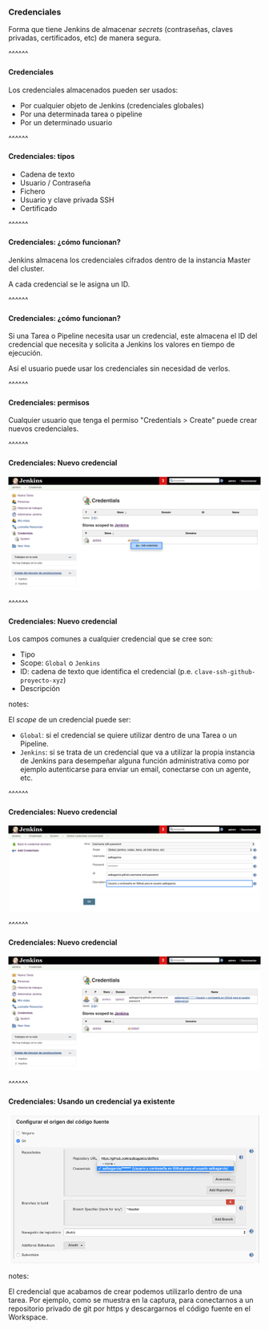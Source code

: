 ### Credenciales

Forma que tiene Jenkins de almacenar _secrets_ (contraseñas, claves privadas, certificados, etc)
de manera segura.

^^^^^^

#### Credenciales

Los credenciales almacenados pueden ser usados:
* Por cualquier objeto de Jenkins (credenciales globales)
* Por una determinada tarea o pipeline
* Por un determinado usuario

^^^^^^

#### Credenciales: tipos

* Cadena de texto
* Usuario / Contraseña
* Fichero
* Usuario y clave privada SSH
* Certificado

^^^^^^

#### Credenciales: ¿cómo funcionan?

Jenkins almacena los credenciales cifrados dentro de la instancia Master del cluster. 

A cada credencial se le asigna un ID.

^^^^^^

#### Credenciales: ¿cómo funcionan?

Si una Tarea o Pipeline necesita usar un credencial, este almacena el ID del credencial que necesita 
y solicita a Jenkins los valores en tiempo de ejecución.

Así el usuario puede usar los credenciales sin necesidad de verlos.

^^^^^^

#### Credenciales: permisos

Cualquier usuario que tenga el permiso "Credentials > Create" puede crear nuevos credenciales.

^^^^^^

#### Credenciales: Nuevo credencial

![Create Credentials](/slides/images/credentials_create_1.png)<!-- .element: class="plain" -->

^^^^^^

#### Credenciales: Nuevo credencial

Los campos comunes a cualquier credencial que se cree son:

* Tipo
* Scope: `Global` o `Jenkins`
* ID: cadena de texto que identifica el credencial (p.e. `clave-ssh-github-proyecto-xyz`)
* Descripción

notes:

El _scope_ de un credencial puede ser:

* `Global`: si el credencial se quiere utilizar dentro de una Tarea o un Pipeline.
* `Jenkins`: si se trata de un credencial que va a utilizar la propia instancia de Jenkins 
  para desempeñar alguna función administrativa como por ejemplo autenticarse para enviar un email, 
  conectarse con un agente, etc.


^^^^^^

#### Credenciales: Nuevo credencial


![Create Credentials](/slides/images/credentials_create_2.png)<!-- .element: class="plain" -->

^^^^^^

#### Credenciales: Nuevo credencial


![Create Credentials](/slides/images/credentials_create_3.png)<!-- .element: class="plain" -->


^^^^^^

#### Credenciales: Usando un credencial ya existente

![Create Credentials](/slides/images/credentials_create_4.png)<!-- .element: class="plain" -->

  
notes:

El credencial que acabamos de crear podemos utilizarlo dentro de una tarea. Por ejemplo,
como se muestra en la captura, para conectarnos a un repositorio privado de git por https y
descargarnos el código fuente en el Workspace.   
